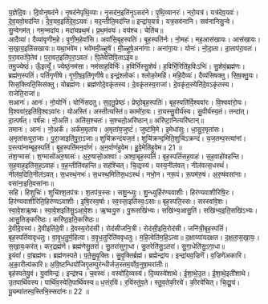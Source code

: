 

  
य॒ज्ञेदि॒वः। दि॒वोनृ॒षद॑ने। नृ॒षद॑नेपृथि॒व्याः। नृ॒सद॑न॒इति॑नृ॒ऽसद॑ने। पृ॒थि॒व्यानरः॑। नरो॒यत्र॑। यत्र॑देव॒यवः॑। दे॒व॒यवो॒मद॑न्ति। दे॒व॒यव॒इति॑दे॒व॒ऽयवः॑। मद॒न्तीति॒मद॑न्ति॥ इन्द्रा॑य॒यत्र॑। यत्र॒सव॑नानि। सव॑नानिसु॒न्वे। सु॒न्वेगम॑त्। गम॒न्मदा॑य। मदा॑यप्रथ॒मं। प्र॒थ॒मंवयः॑। वय॑श्च। चेति॑च॥  
आदैव्या॑। दैव्या॑वृणीम॒हे। वृ॒णी॒म॒हेवां॑सि। अवां॑सि॒बृह॒स्पतिः॑। बृ॒ह॒स्पति॑र्नः। नो॒महः॑। मह॒आस॑खायः। आस॑खायः। स॒खा॒य॒इति॑सखायः॥ यथा॒भवे॑म। भवे॑ममी॒ळ्हुषे॑। मी॒ळ्हुषे॒अना॑गाः। अना॑गा॒यः। योनः॑। नो॒दा॒ता। दा॒ताप॑रा॒वतः॑। प॒रा॒वतः॑पि॒तेव॑। प॒रा॒वत॒इति॑प॒रा॒ऽवतः॑। पि॒तेवेति॑पि॒ताऽइ॑व॥  
तमु॒ज्येष्ठं॑। ऊँ॒इत्यूँ॑। ज्येष्ठं॒नम॑सा। नम॑साह॒विर्भिः॑। ह॒विर्भि॑स्सु॒शेवं॑। ह॒विर्भि॒रिति॑ह॒विःऽभिः॑। सु॒शेवं॒ब्रह्म॑णः। ब्रह्म॑ण॒स्पतिं॑। पतिं॑गृणीषे। गृ॒णी॒ष॒इति॑गृणीषे॥ इन्द्रं॒श्लोकः॑। श्लोको॒महि॑। महि॒दैव्यः॑। दैव्य॑सिषक्तु। सि॒ष॒क्तु॒यः। सिस॒क्त्विति॒सिस॑क्तु। योब्रह्म॑णः। ब्रह्म॑णोदे॒वकृ॑तस्य। दे॒वकृ॑तस्य॒राजा॑। दे॒वकृ॑त॒स्येति॑दे॒वऽकृ॑तस्य। राजेति॒राजा॑॥  
सआनः॑। आनः॑। नो॒योनिं॑। योनिं॑सदतु। स॒द॒तु॒प्रेष्ठः॑। प्रेष्ठो॒बृह॒स्पतिः॑। बृह॒स्पति॑र्वि॒श्ववा॑रः। वि॒श्ववा॑रो॒यः। वि॒श्ववा॑र॒इति॑वि॒श्वऽवा॑रः। योअस्ति॑। अस्तीत्यस्ति॑॥ कामो॑रा॒यः। रा॒यस्सु॒वीर्य॑स्य। सु॒वीर्य॑स्य॒तं। तन्दा॑त्। दा॒त्पर्ष॑त्। पर्ष॑न्नः। नो॒अति॑। अति॑स॒श्चतः॑। स॒श्चतो॒अरि॑ष्ठान्॥ अरि॑ष्टा॒नित्यरि॑ष्टान्॥  
तमानः॑। आनः॑। नो॒अर्कं॑। अर्क॑म॒मृता॑य। अ॒मृता॑य॒जुष्टं॑। जुष्ट॑मि॒मे। इ॒मेधा॑सुः। धा॒सु॒र॒मृता॑सः। अ॒मृता॑सःपुरा॒जाः। पु॒रा॒जाइति॑पु॒रा॒ऽजाः॥ शुचि॑क्रन्दंयज॒तं। शुचि॑क्रन्द॒मिति॒शुचि॑ऽक्रन्दं। य॒ज॒तम्प॒स्त्या॑नां। प॒स्त्या॑नाम्बृह॒स्पतिं॑। बृ॒ह॒स्पति॑मन॒र्वाणं॑। अ॒न॒र्वाणं॑हुवेम। हु॒वे॒मेति॑हुवेम॥ 21 ॥  
तंश॒ग्मासः॑। श॒ग्मासो॑अरु॒षासः॑। अ॒रु॒षासो॒अश्वाः॑। अश्वा॒बृह॒स्पतिं॑। बृह॒स्पतिं॑सह॒वाहः॑। स॒ह॒वाहो॑वहन्ति। स॒ह॒वाह॒इति॑स॒ह॒ऽवाहः॑। व॒ह॒न्तीति॑वहन्ति॥ सह॑श्चित्। चि॒द्यस्य॑। यस्य॒नील॑वत्। नील॑वत्स॒धस्थं॑। नील॑व॒दिति॒नील॑ऽवत्। स॒धस्थं॒नभः॑। स॒धस्थ॒मिति॑स॒धऽस्थं॑। नभो॒न। नरू॒पं। रू॒पम॑रु॒षं। अ॒रु॒षंवसा॑नाः। वसा॑ना॒इति॒वसा॑नाः॥  
सहि। हिशुचिः॑। शुचि॑श्श॒तप॑त्रः। श॒तप॑त्र॒स्सः। सशु॒न्ध्युः। शु॒न्ध्युर्हिर॑ण्यवाशीः। हिर॑ण्यवाशीरिषि॒रः। हिर॑ण्यवाशीरिति॒हिर॑ण्यऽवाशीः। इ॒षि॒रस्व॒र्षाः। स्व॒स्सा॒इति॑स्वः॒ऽसाः॥ बृह॒स्पति॒स्सः। सस्स्वा॑वे॒शः। स्वा॒वे॒शऋ॒ष्वः। स्वा॒वे॒शइति॑सु॒ऽआ॒वे॒शः। ऋ॒ष्वःपु॒रु। पु॒रूसखि॑भ्यः। सखि॑भ्य॒आसु॒तिं। सखि॑भ्य॒इति॒सखि॑ऽभ्यः। आसु॒तिङ्करि॑ष्ठः। करि॑ष्ठ॒इति॒करि॑ष्ठः॥  
दे॒वीदे॒वस्य॑। दे॒वीइति॑दे॒वी। दे॒वस्य॒रोद॑सी। रोद॑सीजनि॒त्री। रोद॑सी॒इति॒रोद॑सी। जनि॑त्री॒बृह॒स्पतिं॑। बृह॒स्पतिं॑वावृधतुः। वा॒वृ॒ध॒तु॒र्म॒हित्वा। व॒वृ॒ध॒तुरिति॑ववृधतुः। म॒हि॒त्वेति॑म॒हि॒ऽत्वा॥ द॒क्षाय्या॑यदक्षत। द॒क्ष॒ता॒स॒खा॒यः॒। स॒खा॒यः॒कर॑त्। कर॒द्रह्म॑णॆ। ब्रह्म॑णेसु॒तरा॑। सु॒तरा॑सुगा॒धा। सु॒तरेति॑सु॒ऽतरा॑। सु॒गा॒धेति॑सु॒ऽगा॒धा॥  
इ॒यंवां॑। वां॒ब्रह्म॑णः। ब्रह्म॑णस्पते। प॒ते॒सु॒वृ॒क्तिः। सु॒वृ॒क्तिर्ब्रह्म॑। ब्रह्मेन्द्रा॑य। इन्द्रा॑यव॒ज्रिणॆ॑। व॒ज्रिणे॑अकारि। अ॒का॒रीत्य॑कारि॥ अ॒वि॒ष्टन्धियो॑जिगृ॒तम्पुर॑न्धीर्जज॒स्तम॒र्योव॒नुषा॒मरा॑तीः॥  
बृह॑स्पतेयु॒वं। यु॒वमिन्द्रः॑। इन्द्र॑श्च। च॒वस्वः॑। वस्वो॑दि॒व्यस्य॑। दि॒व्यस्ये॑शाथे। ई॒शा॒थे॒उ॒त। ई॒शा॒थे॒इती॑शाथे। उ॒तपार्थि॑वस्य। पार्थि॑व॒स्येति॒पार्थि॑वस्य॥ ध॒त्तंर॒यिं। र॒यिंस्तु॑व॒ते। स्तु॒व॒तेकी॒रये॑। की॒रये॑चित्। चि॒द्यू॒यं। यू॒यम्पा॑तस्व॒स्तिभि॒स्सदा॑नः॥ 22 ॥  
